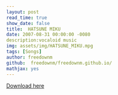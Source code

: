 ```yaml
---
layout: post
read_time: true
show_date: false
title:  HATSUNE MIKU
date: 2007-08-31 00:00:00 -0080  
description:vocaloid music
img: assets/img/HATSUNE_MIKU.mpg
tags: [Songs]
author: freedownm
github:  freedownm/freedownm.github.io/
mathjax: yes
---
```

<a href="files/HATSUNE_MIKU.ZIP">Download here</a>
<!--请直接替换the_geometers_sketvhpad-->


